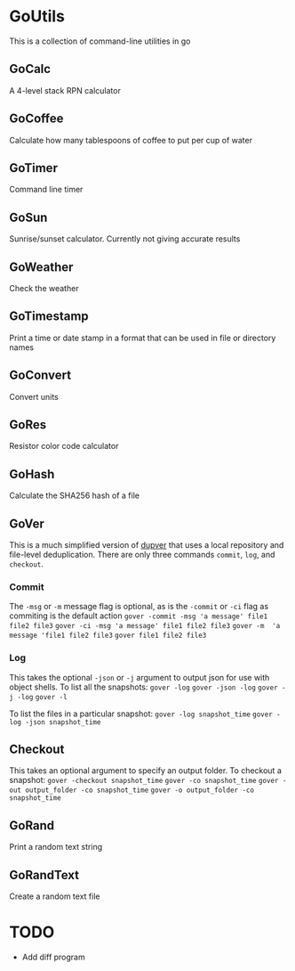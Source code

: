 # GoUtils
This is a collection of command-line utilities in go

## GoCalc
A 4-level stack RPN calculator

## GoCoffee
Calculate how many tablespoons of coffee to put per cup of water

## GoTimer 
Command line timer

## GoSun
Sunrise/sunset calculator. Currently not giving accurate results

## GoWeather
Check the weather

## GoTimestamp
Print a time or date stamp in a format that can be used in file or directory names

## GoConvert
Convert units

## GoRes
Resistor color code calculator

## GoHash
Calculate the SHA256 hash of a file

## GoVer
This is a much simplified version of [dupver](https://github.com/akbarnes/dupver/) that uses a local repository and file-level deduplication. There are only three commands `commit`, `log`, and `checkout`. 

### Commit
The `-msg` or `-m` message flag is optional, as is the `-commit` or `-ci` flag as commiting is the default action
`gover -commit -msg 'a message' file1 file2 file3`
`gover -ci -msg 'a message' file1 file2 file3`
`gover -m  'a message 'file1 file2 file3`
`gover file1 file2 file3`

### Log
This takes the optional `-json` or `-j` argument to output json for use with object shells. To list all the snapshots:
`gover -log`
`gover -json -log`
`gover -j -log`
`gover -l`

To list the files in a particular snapshot:
`gover -log snapshot_time`
`gover -log -json snapshot_time`

## Checkout
This takes an optional argument to specify an output folder. To checkout a snapshot:
`gover -checkout snapshot_time`
`gover -co snapshot_time`
`gover -out output_folder -co snapshot_time`
`gover -o output_folder -co snapshot_time`

## GoRand
Print a random text string 

## GoRandText
Create a random text file

# TODO
- Add diff program


